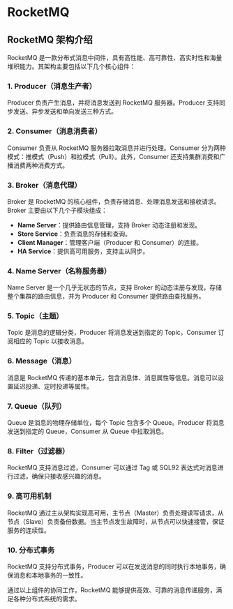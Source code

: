 # RocketMQ

## RocketMQ 架构介绍

<!-- notecardId: 1735052305339 -->

RocketMQ 是一款分布式消息中间件，具有高性能、高可靠性、高实时性和海量堆积能力。其架构主要包括以下几个核心组件：

### 1. Producer（消息生产者）

Producer 负责产生消息，并将消息发送到 RocketMQ 服务器。Producer 支持同步发送、异步发送和单向发送三种方式。

### 2. Consumer（消息消费者）

Consumer 负责从 RocketMQ 服务器拉取消息并进行处理。Consumer 分为两种模式：推模式（Push）和拉模式（Pull）。此外，Consumer 还支持集群消费和广播消费两种消费方式。

### 3. Broker（消息代理）

Broker 是 RocketMQ 的核心组件，负责存储消息、处理消息发送和接收请求。Broker 主要由以下几个子模块组成：

- **Name Server**：提供路由信息管理，支持 Broker 动态注册和发现。
- **Store Service**：负责消息的存储和查询。
- **Client Manager**：管理客户端（Producer 和 Consumer）的连接。
- **HA Service**：提供高可用服务，支持主从同步。

### 4. Name Server（名称服务器）

Name Server 是一个几乎无状态的节点，支持 Broker 的动态注册与发现，存储整个集群的路由信息，并为 Producer 和 Consumer 提供路由查找服务。

### 5. Topic（主题）

Topic 是消息的逻辑分类，Producer 将消息发送到指定的 Topic，Consumer 订阅相应的 Topic 以接收消息。

### 6. Message（消息）

消息是 RocketMQ 传递的基本单元，包含消息体、消息属性等信息。消息可以设置延迟投递、定时投递等属性。

### 7. Queue（队列）

Queue 是消息的物理存储单位，每个 Topic 包含多个 Queue。Producer 将消息发送到指定的 Queue，Consumer 从 Queue 中拉取消息。

### 8. Filter（过滤器）

RocketMQ 支持消息过滤，Consumer 可以通过 Tag 或 SQL92 表达式对消息进行过滤，确保只接收感兴趣的消息。

### 9. 高可用机制

RocketMQ 通过主从架构实现高可用，主节点（Master）负责处理读写请求，从节点（Slave）负责备份数据。当主节点发生故障时，从节点可以快速接管，保证服务的连续性。

### 10. 分布式事务

RocketMQ 支持分布式事务，Producer 可以在发送消息的同时执行本地事务，确保消息和本地事务的一致性。

通过以上组件的协同工作，RocketMQ 能够提供高效、可靠的消息传递服务，满足各种分布式系统的需求。
